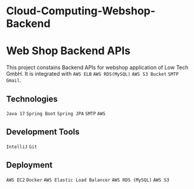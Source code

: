 # Cloud-Computing-Webshop-Backend

# Web Shop Backend APIs

This project constains Backend APIs for webshop application of Low Tech GmbH.
It is integrated with `AWS ELB` `AWS RDS(MySQL)` `AWS S3 Bucket` `SMTP Gmail`.

## Technologies

`Java 17` `Spring Boot` `Spring JPA` `SMTP` `AWS`

## Development Tools
`IntelliJ` `Git`

## Deployment
`AWS EC2` `Docker` `AWS Elastic Load Balancer` `AWS RDS (MySQL)` `AWS S3`
